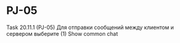 # PJ-05
Task 20.11.1 (PJ-05)
Для отправки сообщений между клиентом и сервером выберите (1) Show common chat
